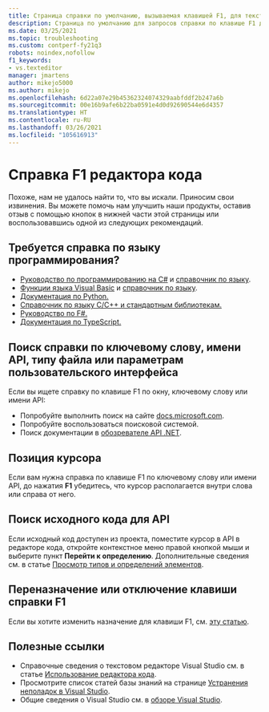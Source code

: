 ```yaml
---
title: Страница справки по умолчанию, вызываемая клавишей F1, для текстового редактора
description: Страница по умолчанию для запросов справки по клавише F1 для Visual Studio и текстового редактора
ms.date: 03/25/2021
ms.topic: troubleshooting
ms.custom: contperf-fy21q3
robots: noindex,nofollow
f1_keywords:
- vs.texteditor
manager: jmartens
author: mikejo5000
ms.author: mikejo
ms.openlocfilehash: 6d22a07e29b45362324074329aabfddf2b247a6b
ms.sourcegitcommit: 00e16b9afe6b22ba0591e4d0d92690544e6d4357
ms.translationtype: HT
ms.contentlocale: ru-RU
ms.lasthandoff: 03/26/2021
ms.locfileid: "105616913"
---
```

# <a name="code-editor-f1-help"></a>Справка F1 редактора кода

Похоже, нам не удалось найти то, что вы искали. Приносим свои извинения. Вы можете помочь нам улучшить наши продукты, оставив отзыв с помощью кнопок в нижней части этой страницы или воспользовавшись одной из следующих рекомендаций.

## <a name="get-help-for-your-programming-language"></a>Требуется справка по языку программирования?

- [Руководство по программированию на C#](/dotnet/csharp/programming-guide/) и [справочник по языку](/dotnet/csharp/language-reference/).
- [Функции языка Visual Basic](/dotnet/visual-basic/programming-guide/language-features/) и [справочник по языку](/dotnet/visual-basic/language-reference/).
- [Документация по Python.](https://docs.python.org/)
- [Справочник по языку C/C++ и стандартным библиотекам.](/cpp/cpp/c-cpp-language-and-standard-libraries)
- [Руководство по F#.](/dotnet/fsharp/)
- [Документация по TypeScript.](https://www.typescriptlang.org/docs)

## <a name="search-for-help-on-keyword-api-name-file-type-or-ui-settings"></a>Поиск справки по ключевому слову, имени API, типу файла или параметрам пользовательского интерфейса

Если вы ищете справку по клавише F1 по окну, ключевому слову или имени API:

- Попробуйте выполнить поиск на сайте [docs.microsoft.com](/).
- Попробуйте воспользоваться поисковой системой.
- Поиск документации в [обозревателе API .NET](/dotnet/api/).

## <a name="cursor-position"></a>Позиция курсора

Если вам нужна справка по клавише F1 по ключевому слову или имени API, до нажатия **F1** убедитесь, что курсор располагается внутри слова или справа от него.

## <a name="find-the-source-code-for-an-api"></a>Поиск исходного кода для API

Если исходный код доступен из проекта, поместите курсор в API в редакторе кода, откройте контекстное меню правой кнопкой мыши и выберите пункт **Перейти к определению**. Дополнительные сведения см. в статье [Просмотр типов и определений элементов](../../ide/go-to-and-peek-definition.md).

## <a name="re-map-or-disable-the-f1-help-key"></a>Переназначение или отключение клавиши справки F1

Если вы хотите изменить назначение для клавиши F1, см. [эту статью](../not-in-toc/change-f1-help-key.md).

## <a name="useful-links"></a>Полезные ссылки

- Справочные сведения о текстовом редакторе Visual Studio см. в статье [Использование редактора кода](../../ide/writing-code-in-the-code-and-text-editor.md).
- Просмотрите список статей базы знаний на странице [Устранения неполадок в Visual Studio](/troubleshoot/visualstudio/welcome-visual-studio/).
- Общие сведения о Visual Studio см. в [обзоре Visual Studio](../../get-started/visual-studio-ide.md).